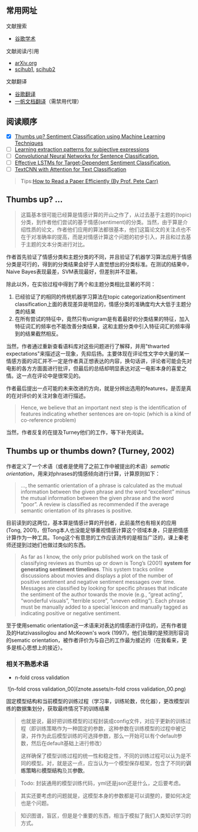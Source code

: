 ## 常用网址

文献搜索

* [谷歌学术](https://scholar.google.com.hk/?hl=zh-CN)

文献阅读/引用

* [arXiv.org](https://arxiv.org/)
* [scihub1](https://sci-hub.se/), [scihub2](https://sci-hubtw.hkvisa.net/)

文献翻译

* [谷歌翻译](https://translate.google.com/?sl=en&tl=zh-CN&op=translate&hl=zh-CN)
* [一帆文档翻译](https://fanyipdf.com/)（需禁用代理）

## 阅读顺序

- [x] [Thumbs up? Sentiment Classification using Machine Learning Techniques](https://arxiv.org/pdf/cs/0205070)
- [ ] [Learning extraction patterns for subjective expressions](http://www.aclweb.org/anthology/W03-1014)
- [ ] [Convolutional Neural Networks for Sentence Classification.](https://arxiv.org/pdf/1408.5882)
- [ ] [Effective LSTMs for Target-Dependent Sentiment Classification.](https://arxiv.org/pdf/1512.01100)
- [ ] [TextCNN with Attention for Text Classification](https://arxiv.org/ftp/arxiv/papers/2108/2108.01921.pdf)

> Tips:[How to Read a Paper Efficiently (By Prof. Pete Carr)](https://www.youtube.com/watch?v=IeaD0ZaUJ3Y)

## Thumbs up? ...

> 这篇基本很可能已经算是情感计算的开山之作了，从过去基于主题的(topic)分类，到作者他们尝试的基于情感(sentiment)的分类。当然，由于算是介绍性质的论文，作者他们应用的算法都很基本，他们这篇论文的关注点也不在于对准确率的提高，而是对情感计算这个问题的初步引入，并且和过去基于主题的文本分类进行对比。

作者首先验证了情感分类和主题分类的不同，并且验证了机器学习算法应用于情感分类是可行的，得到的分类结果会好于人直觉想出的分类标准。在测试的结果中，Naive Bayes表现最差，SVM表现最好，但差别并不显著。

除此以外，在实验过程中得到了两个和主题分类相比显著的不同：

1. 已经验证了的相同的传统机器学习算法在topic categorization和sentiment classification上面的表现差异是明显的，情感分类的准确度均大大低于主题分类的结果
2. 在所有尝试的特征中，竟然只有unigram是有着最好的分类结果的特征，加入特征词汇的频率也不能改善分类结果，这和主题分类中引入特征词汇的频率得到的结果截然相反。

当然，作者通过重新查看语料库对这些问题进行了解释，并用"thwarted  expectations"来描述这一现象，先抑后扬。主要体现在评论性文字中大量的某一情感方面的词汇并不一定是作者真正想表达的内容，换句话讲，评论者可能会先对电影的各方方面面进行批评，但最后的总结却明显表达对这一电影本身的喜爱之情。这一点在评论中是很常见的。

作者最后提出一点可能的未来改进的方向，就是分辨出选用的features，是否是真的在对评价的关注对象在进行描述。

>  Hence, we believe that an important next step is the identification of features indicating whether sentences are on-topic (which is a kind of co-reference problem)

当然，作者反复的在提及Turney他们的工作，等下补充阅读。

## Thumbs up or thumbs down? (Turney, 2002)

作者定义了一个术语（或者是使用了之前工作中被提出的术语）*sematic orientation*，用来对phrases的情感倾向进行计算，计算原则如下：

> ..., the semantic orientation of a phrase is calculated as the mutual information between the given phrase and the word “excellent” minus the mutual information between the given phrase and the word “poor”. A review is classified as recommended if the average semantic orientation of its phrases is positive.

目前读到的这两位，基本算是情感计算的开创者，此前虽然也有相关的应用(Tong, 2001)，但Tong本人也没能足够重视情感计算这个领域本身，只是把情感计算作为一种工具。Tong这个有意思的工作应该流传的是相当广泛的，课上秦老师还提到过她们也做过类似的东西。

>As far as I know, the only prior published work on the task of classifying reviews as thumbs up or down is Tong’s (2001) **system for generating sentiment timelines**. This system tracks online discussions about movies and displays a plot of the number of positive sentiment and negative sentiment messages over time. Messages are classified
>by looking for specific phrases that indicate the sentiment of the author towards the movie (e.g., “great acting”, “wonderful visuals”, “terrible score”, “uneven editing”). Each phrase must be manually added to a special lexicon and manually tagged as indicating positive or negative sentiment.

至于使用sematic orientation这一术语来对表达的情感进行评估的，还有作者提及的Hatzivassiloglou and McKeown's work (1997)，他们处理的是预测形容词的sematic orientation，被作者评价为与自己的工作最为接近的（在我看来，更多是核心思想上的接近）。

### 相关不熟悉术语

* n-fold cross validation

​	![n-fold cross validation_00](znote.assets/n-fold cross validation_00.png)

固定模型结构和当前模型的训练过程（学习率，训练轮数，优化器），更改模型训练的数据集划分，获取最终情况下的训练结果

> 也就是说，最好把训练模型的过程封装成config文件，对应于更新的训练过程（即训练策略作为一种固定的参数，这种参数在训练模型的过程中被记录，并作为此后模型训练的可选择参数，那么一开始可以有个default参数，然后在default基础上进行修改）
>
> 这样确保了模型训练过程的统一性和稳定性，不同的训练过程可以认为是不同的模型。对，就是这一点，应当认为一个模型保存框架，包含了不同的**训练策略**和**模型结构**及其**参数**。

> Todo: 封装通用的模型训练代码，yml还是json还是什么，之后要考虑。

> 其实还要考虑的问题就是，这模型本身的参数都是可以调整的，要如何决定也是个问题。

> 知识图谱，盲区，但是是个重要的东西，相当于模拟了我们人类知识学习的方式。

